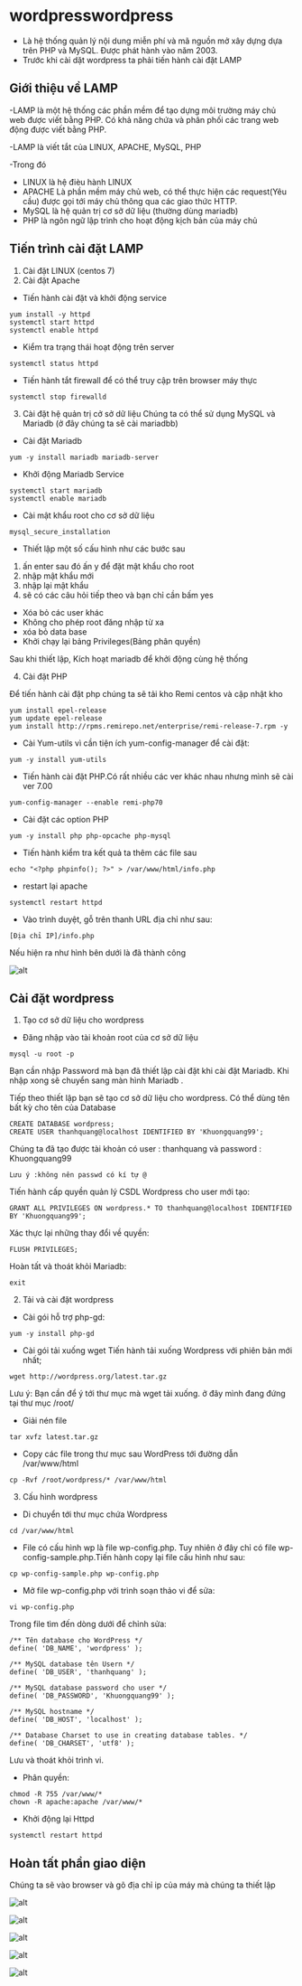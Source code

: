 # wordpresswordpress
- Là hệ thống quản lý nội dung miễn phí và mã nguồn mở xây dựng dựa trên PHP và MySQL. Được phát hành vào năm 2003.
- Trước khi cài dặt wordpress ta phải tiến hành cài đặt LAMP
## Giới thiệu về LAMP
-LAMP là một hệ thống các phần mềm để tạo dựng môi trường máy chủ web được viết bằng PHP. Có khả năng chứa và phân phối các trang web động được viết bằng PHP.

-LAMP là viết tắt của LINUX, APACHE, MySQL, PHP

-Trong đó 
- LINUX là hệ đièu hành LINUX
- APACHE Là phần mềm máy chủ web, có thể thực hiện các request(Yêu cầu) được gọi tới máy chủ thông qua các giao thức HTTP.
- MySQL là hệ quản trị cơ sở dữ liệu (thường dùng mariadb)
- PHP là ngôn ngữ lập trình cho hoạt động kịch bản của máy chủ
## Tiến trình cài đặt LAMP
1. Cài đặt LINUX (centos 7)
2. Cài đặt Apache
- Tiến hành cài đặt và khởi động service
```
yum install -y httpd
systemctl start httpd
systemctl enable httpd
```
- Kiểm tra trạng thái hoạt động trên server
```
systemctl status httpd
```
- Tiến hành tắt firewall để có thể truy cập trên browser máy thực
```
systemctl stop firewalld
```
3. Cài đặt hệ quản trị cở sở dữ liệu
Chúng ta có thể sử dụng MySQL và Mariadb (ở đây chúng ta sẽ cài mariadbb)
- Cài đặt Mariadb
```
yum -y install mariadb mariadb-server
```
- Khởi động Mariadb Service 
```
systemctl start mariadb
systemctl enable mariadb
```
- Cài mật khẩu root cho cơ sở dữ liệu 
```
mysql_secure_installation
```
- Thiết lập một số cấu hình như các bước sau
1. ấn enter sau đó ấn y để đặt mật khẩu cho root
2. nhập mật khẩu mới
3. nhập lại mật khẩu 
4. sẽ có các câu hỏi tiếp theo và bạn chỉ cần bấm yes
- Xóa bỏ các user khác
- Không cho phép root đăng nhập từ xa
- xóa bỏ data base
- Khởi chạy lại bảng Privileges(Bảng phân quyền)

Sau khi thiết lập, Kích hoạt mariadb để khởi động cùng hệ thống

4. Cài đặt PHP

Để tiến hành cài đặt php chúng ta sẽ tải kho Remi centos và cập nhật kho
```
yum install epel-release
yum update epel-release
yum install http://rpms.remirepo.net/enterprise/remi-release-7.rpm -y
```
- Cài Yum-utils vì cần tiện ích yum-config-manager để cài đặt:
```
yum -y install yum-utils
```
- Tiến hành cài đặt PHP.Có rất nhiều các ver khác nhau nhưng mình sẽ cài ver 7.00
```
yum-config-manager --enable remi-php70
```
- Cài đặt các option PHP
```
yum -y install php php-opcache php-mysql
```
- Tiến hành kiểm tra kết quả ta thêm các file sau
```
echo "<?php phpinfo(); ?>" > /var/www/html/info.php
```
- restart lại apache
```
systemctl restart httpd
```
- Vào trình duyệt, gỗ trên thanh URL địa chỉ như sau:
```
[Địa chỉ IP]/info.php
```
Nếu hiện ra như hình bên dưới là đã thành công

![alt](/images/Screenshot_3.png)

## Cài đặt wordpress
1. Tạo cơ sở dữ liệu cho wordpress 
- Đăng nhập vào tài khoản root của cơ sở dữ liệu
```
mysql -u root -p
```
Bạn cần nhập Password mà bạn đã thiết lập cài đặt khi cài đặt Mariadb. Khi nhập xong sẽ chuyển sang màn hình Mariadb .

Tiếp theo thiết lập bạn sẽ tạo cơ sở dữ liệu cho wordpress. Có thể dùng tên bất kỳ cho tên của Database
```
CREATE DATABASE wordpress;
CREATE USER thanhquang@localhost IDENTIFIED BY 'Khuongquang99';
```
Chúng ta đã tạo được tài khoản có user : thanhquang và password : Khuongquang99

`Lưu ý :không nên passwd có kí tự @`

Tiến hành cấp quyền quản lý CSDL Wordpress cho user mới tạo:
```
GRANT ALL PRIVILEGES ON wordpress.* TO thanhquang@localhost IDENTIFIED BY 'Khuongquang99';
```
Xác thực lại những thay đổi về quyền:
```
FLUSH PRIVILEGES;
```
Hoàn tất và thoát khỏi Mariadb:
```
exit
```
2. Tải và cài đặt wordpress

- Cài gói hỗ trợ php-gd:
```
yum -y install php-gd
```
- Cài gói tải xuống wget Tiến hành tải xuống Wordpress với phiên bản mới nhất;
```
wget http://wordpress.org/latest.tar.gz
```
Lưu ý: Bạn cần để ý tới thư mục mà wget tải xuống. ở đây mình đang đứng tại thư mục /root/
- Giải nén file
```
tar xvfz latest.tar.gz
```
- Copy các file trong thư mục sau WordPress tới đường dẫn /var/www/html
```
cp -Rvf /root/wordpress/* /var/www/html
```
3. Cấu hình wordpress

- Di chuyển tới thư mục chứa Wordpress
``` 
cd /var/www/html
```
- File có cấu hình wp là file wp-config.php. Tuy nhiên ở đây chỉ có file wp-config-sample.php.Tiến hành copy lại file cấu hình như sau:
```
cp wp-config-sample.php wp-config.php
```
- Mở file wp-config.php với trình soạn thảo vi để sửa:
```
vi wp-config.php
```
Trong file tìm đến dòng dưới để chỉnh sửa:

```
/** Tên database cho WordPress */
define( 'DB_NAME', 'wordpress' );

/** MySQL database tên Usern */
define( 'DB_USER', 'thanhquang' );

/** MySQL database password cho user */
define( 'DB_PASSWORD', 'Khuongquang99' );

/** MySQL hostname */
define( 'DB_HOST', 'localhost' );

/** Database Charset to use in creating database tables. */
define( 'DB_CHARSET', 'utf8' );
```
Lưu và thoát khỏi trình vi.
- Phân quyền:
```
chmod -R 755 /var/www/*
chown -R apache:apache /var/www/*
```
- Khởi động lại Httpd
```
systemctl restart httpd
```
## Hoàn tất phần giao diện
Chúng ta sẽ vào browser và gõ địa chỉ ip của máy mà chúng ta thiết lập 


![alt](/images/Screenshot_4.png)


![alt](/images/Screenshot_5.png)


![alt](/images/Screenshot_6.png)


![alt](/images/Screenshot_7.png)


![alt](/images/Screenshot_8.png)
